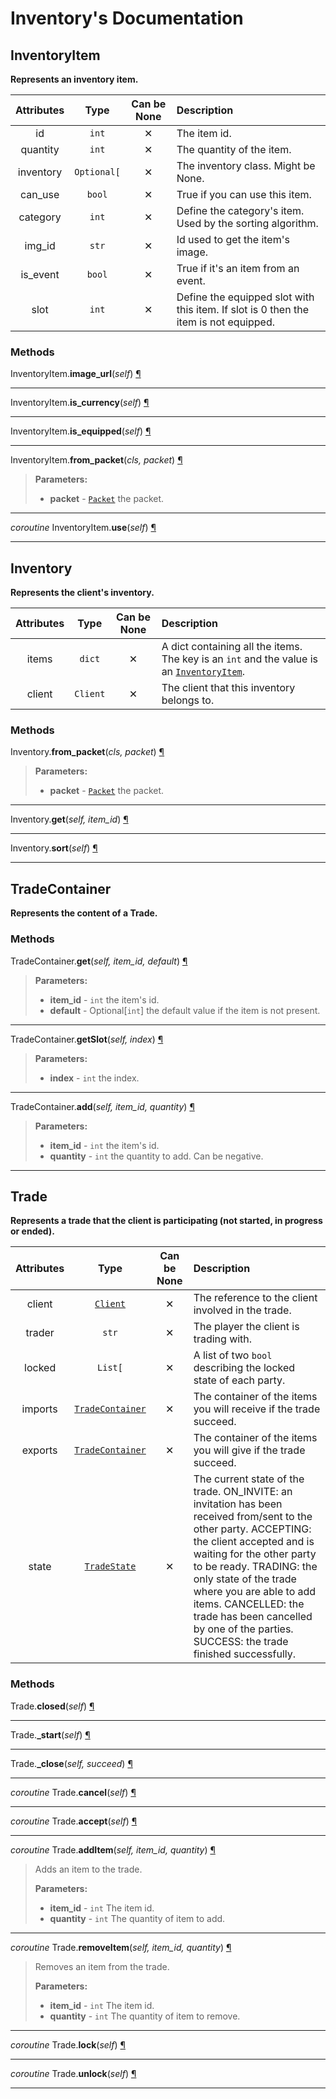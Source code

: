 # Inventory's Documentation

## InventoryItem
**Represents an inventory item.**

| Attributes | Type | Can be None | Description |
| :-: | :-: | :-: | :-- |
| id | `int` | ✕ |  The item id. |
| quantity | `int` | ✕ |  The quantity of the item. |
| inventory | `Optional[` | ✕ |  The inventory class. Might be None. |
| can_use | `bool` | ✕ |  True if you can use this item. |
| category | `int` | ✕ |  Define the category's item. Used by the sorting algorithm. |
| img_id | `str` | ✕ |  Id used to get the item's image. |
| is_event | `bool` | ✕ |  True if it's an item from an event. |
| slot | `int` | ✕ |  Define the equipped slot with this item. If slot is 0 then the item is not equipped. |


### Methods
InventoryItem.**image\_url**(_self_) <a id="InventoryItem.image_url" href="#InventoryItem.image_url">¶</a>
>
>
---

InventoryItem.**is\_currency**(_self_) <a id="InventoryItem.is_currency" href="#InventoryItem.is_currency">¶</a>
>
>
---

InventoryItem.**is\_equipped**(_self_) <a id="InventoryItem.is_equipped" href="#InventoryItem.is_equipped">¶</a>
>
>
---

InventoryItem.**from\_packet**(_cls, packet_) <a id="InventoryItem.from_packet" href="#InventoryItem.from_packet">¶</a>
>
>
>
>__Parameters:__
> * **packet** - [`Packet`](Packet.md) the packet.

---

_coroutine_ InventoryItem.**use**(_self_) <a id="InventoryItem.use" href="#InventoryItem.use">¶</a>
>
>
---

## Inventory
**Represents the client's inventory.**

| Attributes | Type | Can be None | Description |
| :-: | :-: | :-: | :-- |
| items | `dict` | ✕ |  A dict containing all the items. The key is an `int` and the value is an [`InventoryItem`](Inventory.md#InventoryItem). |
| client | `Client` | ✕ |  The client that this inventory belongs to. |


### Methods
Inventory.**from\_packet**(_cls, packet_) <a id="Inventory.from_packet" href="#Inventory.from_packet">¶</a>
>
>
>
>__Parameters:__
> * **packet** - [`Packet`](Packet.md) the packet.

---

Inventory.**get**(_self, item_id_) <a id="Inventory.get" href="#Inventory.get">¶</a>
>
>
---

Inventory.**sort**(_self_) <a id="Inventory.sort" href="#Inventory.sort">¶</a>
>
>
---

## TradeContainer
**Represents the content of a Trade.**


### Methods
TradeContainer.**get**(_self, item_id, default_) <a id="TradeContainer.get" href="#TradeContainer.get">¶</a>
>
>
>
>__Parameters:__
> * **item_id** - `int` the item's id.
> * **default** - Optional[`int`] the default value if the item is not present.

---

TradeContainer.**getSlot**(_self, index_) <a id="TradeContainer.getSlot" href="#TradeContainer.getSlot">¶</a>
>
>
>
>__Parameters:__
> * **index** - `int` the index.

---

TradeContainer.**add**(_self, item_id, quantity_) <a id="TradeContainer.add" href="#TradeContainer.add">¶</a>
>
>
>
>__Parameters:__
> * **item_id** - `int` the item's id.
> * **quantity** - `int` the quantity to add. Can be negative.

---

## Trade
**Represents a trade that the client is participating (not started, in progress or ended).**

| Attributes | Type | Can be None | Description |
| :-: | :-: | :-: | :-- |
| client | [`Client`](Client.md) | ✕ |  The reference to the client involved in the trade. |
| trader | `str` | ✕ |  The player the client is trading with. |
| locked | `List[` | ✕ |  A list of two `bool` describing the locked state of each party. |
| imports | [`TradeContainer`](Inventory.md) | ✕ |  The container of the items you will receive if the trade succeed. |
| exports | [`TradeContainer`](Inventory.md) | ✕ |  The container of the items you will give if the trade succeed. |
| state | [`TradeState`](Utils.md) | ✕ |  The current state of the trade. ON_INVITE: an invitation has been received from/sent to the other party. ACCEPTING: the client accepted and is waiting for the other party to be ready. TRADING: the only state of the trade where you are able to add items. CANCELLED: the trade has been cancelled by one of the parties. SUCCESS: the trade finished successfully. |


### Methods
Trade.**closed**(_self_) <a id="Trade.closed" href="#Trade.closed">¶</a>
>
>
---

Trade.**\_start**(_self_) <a id="Trade._start" href="#Trade._start">¶</a>
>
>
---

Trade.**\_close**(_self, succeed_) <a id="Trade._close" href="#Trade._close">¶</a>
>
>
---

_coroutine_ Trade.**cancel**(_self_) <a id="Trade.cancel" href="#Trade.cancel">¶</a>
>
>
---

_coroutine_ Trade.**accept**(_self_) <a id="Trade.accept" href="#Trade.accept">¶</a>
>
>
---

_coroutine_ Trade.**addItem**(_self, item_id, quantity_) <a id="Trade.addItem" href="#Trade.addItem">¶</a>
>
>Adds an item to the trade.
>
>__Parameters:__
> * **item_id** - `int` The item id.
> * **quantity** - `int` The quantity of item to add.

---

_coroutine_ Trade.**removeItem**(_self, item_id, quantity_) <a id="Trade.removeItem" href="#Trade.removeItem">¶</a>
>
>Removes an item from the trade.
>
>__Parameters:__
> * **item_id** - `int` The item id.
> * **quantity** - `int` The quantity of item to remove.

---

_coroutine_ Trade.**lock**(_self_) <a id="Trade.lock" href="#Trade.lock">¶</a>
>
>
---

_coroutine_ Trade.**unlock**(_self_) <a id="Trade.unlock" href="#Trade.unlock">¶</a>
>
>
---

